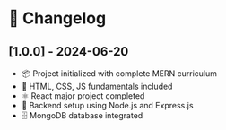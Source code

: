 # 📅 Changelog

## [1.0.0] - 2024-06-20

- 📦 Project initialized with complete MERN curriculum
- 📘 HTML, CSS, JS fundamentals included
- ⚛️ React major project completed
- 🚀 Backend setup using Node.js and Express.js
- 🗄️ MongoDB database integrated
